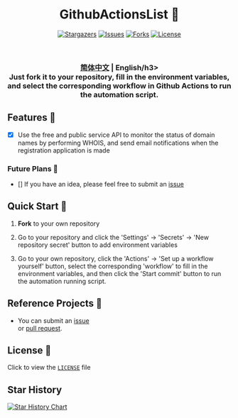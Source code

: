 <div align="center">
<h1 align="center">GithubActionsList 💸</h1>

<p align="center">
  <a href="https://github.com/rento666/GithubActionsList/stargazers"><img src="https://img.shields.io/github/stars/rento666/GithubActionsList.svg?style=for-the-badge" alt="Stargazers"></a>
  <a href="https://github.com/rento666/GithubActionsList/issues"><img src="https://img.shields.io/github/issues/rento666/GithubActionsList.svg?style=for-the-badge" alt="Issues"></a>
  <a href="https://github.com/rento666/GithubActionsList/network/members"><img src="https://img.shields.io/github/forks/rento666/GithubActionsList.svg?style=for-the-badge" alt="Forks"></a>
  <a href="https://github.com/rento666/GithubActionsList/blob/main/LICENSE"><img src="https://img.shields.io/github/license/rento666/GithubActionsList.svg?style=for-the-badge" alt="License"></a>
</p>

<br>
<h3><a href="README.md">简体中文</a> | English/h3>

<br>
Just <b>fork</b> it to your repository, fill in the environment variables, and select the corresponding <b>workflow</b> in <b>Github Actions</b> to run the automation script.
<br>

</div>

## Features 🎯

- [x] Use the free and public service API to monitor the status of domain names by performing WHOIS, and send email notifications when the registration application is made

### Future Plans 📅

- [] If you have an idea, please feel free to submit an [issue](https://github.com/rento666/GithubActionsList/issues)

## Quick Start 🚀

1. **Fork** to your own repository  

2. Go to your repository and click the 'Settings' -> 'Secrets' -> 'New repository secret' button to add environment variables

3. Go to your own repository, click the 'Actions' -> 'Set up a workflow yourself' button, select the corresponding 'workflow' to fill in the environment variables, and then click the 'Start commit' button to run the automation running script.

## Reference Projects 📢

- You can submit an [issue](https://github.com/rento666/GithubActionsList/issues)  
  or [pull request](https://github.com/rento666/GithubActionsList/pulls).

## License 📝

Click to view the [`LICENSE`](LICENSE) file

## Star History

[![Star History Chart](https://api.star-history.com/svg?repos=rento666/GithubActionsList&type=Date)](https://star-history.com/#rento666/GithubActionsList&Date)